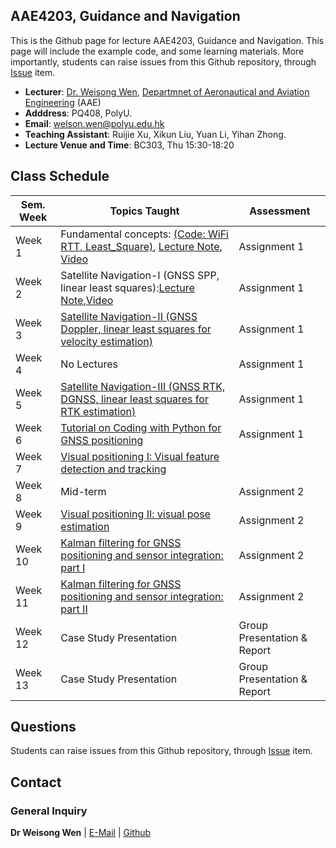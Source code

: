 <!-- <font  size=6><b><center>PolyU_AAE4203</center></b></font> -->

## AAE4203, Guidance and Navigation

This is the Github page for lecture AAE4203, Guidance and Navigation. This page will include the example code, and some learning materials. More importantly, students can raise issues from this Github repository, through [Issue](https://github.com/weisongwen/AAE4203-2425S1/issues) item.


- **Lecturer**: [Dr. Weisong Wen](https://www.polyu.edu.hk/aae/people/academic-staff/dr-wen-weisong/), [Departmnet of Aeronautical and Aviation Engineering](https://www.polyu.edu.hk/aae/) (AAE)
- **Adddress**: PQ408, PolyU. 
- **Email**: welson.wen@polyu.edu.hk
- **Teaching Assistant**: Ruijie Xu, Xikun Liu, Yuan Li, Yihan Zhong. 
- **Lecture Venue and Time**: BC303, Thu 15:30-18:20

## Class Schedule

| Sem. Week | Topics Taught | Assessment |
|-----------|---------------|------------|
| Week 1    | Fundamental concepts: [(Code: WiFi RTT, Least_Square)](https://github.com/weisongwen/AAE4203-2425S1/tree/main/Sample_Codes/Wifi_RTT), [Lecture Note](https://github.com/weisongwen/AAE4203-2425S1/blob/main/Lecture_Notes/Week%201%20%5BFundermental%20Concepts%5D%20Dr.%20Weisong%20Wen%20(20240904).pdf), [Video](https://www.youtube.com/watch?v=qPBdrqQ2wRQ&list=PLBFSOA83UnhlL7CeSXllkzd-kybjgHpFY&index=2)| Assignment 1 |
| Week 2    | Satellite Navigation-I (GNSS SPP, linear least squares):[Lecture Note](https://github.com/weisongwen/AAE4203-2425S1/blob/main/Lecture_Notes/Week%202%20%5BSatellite%20Navigation%5D%20(20240907)(1).pdf),[Video](https://www.youtube.com/watch?v=f9LqvQ48ES8) | Assignment 1 |
| Week 3    | [Satellite Navigation-II (GNSS Doppler, linear least squares for velocity estimation)](http://google.com) | Assignment 1 |
| Week 4    | No Lectures | Assignment 1 |
| Week 5    | [Satellite Navigation-III (GNSS RTK, DGNSS, linear least squares for RTK estimation)](http://google.com) | Assignment 1 |
| Week 6    | [Tutorial on Coding with Python for GNSS positioning](http://google.com) | Assignment 1 |
| Week 7    | [Visual positioning I: Visual feature detection and tracking](http://google.com) |  |
| Week 8    | Mid-term | Assignment 2 |
| Week 9    | [Visual positioning II: visual pose estimation](http://google.com) | Assignment 2 |
| Week 10   | [Kalman filtering for GNSS positioning and sensor integration: part I](http://google.com) | Assignment 2 |
| Week 11   | [Kalman filtering for GNSS positioning and sensor integration: part II](http://google.com) | Assignment 2 |
| Week 12   | Case Study Presentation | Group Presentation & Report |
| Week 13   | Case Study Presentation | Group Presentation & Report |

## Questions
Students can raise issues from this Github repository, through [Issue](https://github.com/weisongwen/AAE4203-2425S1/issues) item.
  
<!-- ## Students Tasks -->

## Contact
### General Inquiry
**Dr Weisong Wen** | [E-Mail](welson.wen@polyu.edu.hk) | [Github](https://github.com/weisongwen)

